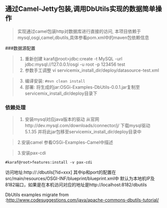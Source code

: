 ## 通过Camel-Jetty包装,调用DbUtils实现的数据简单操作 

>实现通过camel包装http对数据库进行直接的访问,
>本项目依赖于mysql,osgi,camel,dbutils,具体参看pom.xml中的maven包依赖信息

###数据源配置
>1. 重新创建
	karaf@root>jdbc:create -t MySQL -url jdbc:mysql://127.0.0.1/osgi -u root -p 123456 test
>2. 参数手工调整 vi servicemix_install_dir/deploy/datasource-test.xml

>3. 编译安装:
```#mvn clean install```
>4. 部署: 将生成的jar:OSGi-Examples-DbUtils-0.0.1.jar复制至servicemix_install_dir/deploy目录下


### 依赖处理
>1. 安装mysql对应java版本的驱动
从官网http://dev.mysql.com/downloads/connector/j/ 下载mysql驱动 5.1.35 并将此jar包移至servicemix_install_dir/deploy目录中

>2.安装camel 参看OSGi-Examples-Camel中描述

>3.安装pax-cdi
```
#karaf@root>features:install -v pax-cdi
```


访问地址:http://<ip>:<port>/dbutils[?id=xxx] 其中ip和port的配置在src/main/resources/OSGI-INF/blueprint/blueprint.xml中
默认为本地机IP及8182端口，如果是在本机访问对应的地址是http://localhost:8182/dbutils

DbUtils examples migrate from :http://www.codesuggestions.com/java/apache-commons-dbutils-tutorial/